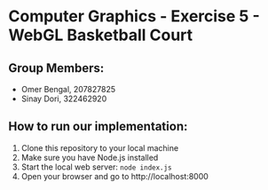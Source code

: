 # Computer Graphics - Exercise 5 - WebGL Basketball Court

## Group Members:
- Omer Bengal, 207827825
- Sinay Dori, 322462920

## How to run our implementation:
1. Clone this repository to your local machine
2. Make sure you have Node.js installed
3. Start the local web server: `node index.js`
4. Open your browser and go to http://localhost:8000
